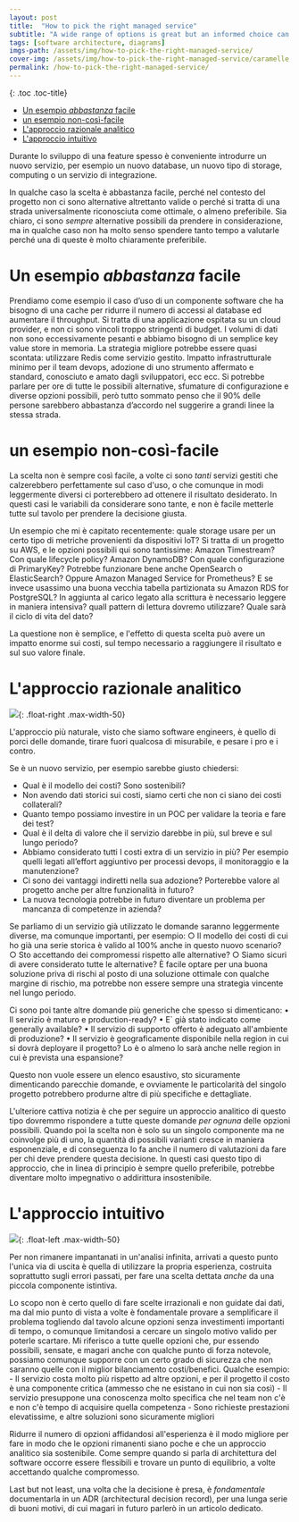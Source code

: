 ```yaml
---
layout: post
title:  "How to pick the right managed service"
subtitle: "A wide range of options is great but an informed choice can be quite time-consuming"
tags: [software architecture, diagrams]
imgs-path: /assets/img/how-to-pick-the-right-managed-service/
cover-img: /assets/img/how-to-pick-the-right-managed-service/caramelle.jpg
permalink: /how-to-pick-the-right-managed-service/
---
```


{: .toc .toc-title}
- [Un esempio *abbastanza* facile](#un-esempio-abbastanza-facile)
- [un esempio non-così-facile](#un-esempio-non-così-facile)
- [L'approccio razionale analitico](#lapproccio-razionale-analitico)
- [L'approccio intuitivo](#lapproccio-intuitivo)

Durante lo sviluppo di una feature spesso è conveniente introdurre un nuovo servizio, per esempio un nuovo database, un nuovo tipo di storage, computing o un servizio di integrazione.

In qualche caso la scelta è abbastanza facile, perché nel contesto del progetto non ci sono alternative altrettanto valide o perché si tratta di una strada universalmente riconosciuta come ottimale, o almeno preferibile.
Sia chiaro, ci sono *sempre* alternative possibili da prendere in considerazione, ma in qualche caso non ha molto senso spendere tanto tempo a valutarle perché una di queste è molto chiaramente preferibile.

# Un esempio *abbastanza* facile

Prendiamo come esempio il caso d’uso di un componente software che ha bisogno di una cache per ridurre il numero di accessi al database ed aumentare il throughput. Si tratta di una applicazione ospitata su un cloud provider, e non ci sono vincoli troppo stringenti di budget. I volumi di dati non sono eccessivamente pesanti e abbiamo bisogno di un semplice key value store in memoria. La strategia migliore potrebbe essere quasi scontata: utilizzare Redis come servizio gestito. Impatto infrastrutturale minimo per il team devops, adozione di uno strumento affermato e standard, conosciuto e amato dagli sviluppatori, ecc ecc.
Si potrebbe parlare per ore di tutte le possibili alternative, sfumature di configurazione e diverse opzioni possibili, però tutto sommato penso che il 90% delle persone sarebbero abbastanza d’accordo nel suggerire a grandi linee la stessa strada.

# un esempio non-così-facile

La scelta non è sempre così facile, a volte ci sono *tanti* servizi gestiti che calzerebbero perfettamente sul caso d'uso, o che comunque in modi leggermente diversi ci porterebbero ad ottenere il risultato desiderato.
In questi casi le variabili da considerare sono tante, e non è facile metterle tutte sul tavolo per prendere la decisione giusta. 

Un esempio che mi è capitato recentemente: quale storage usare per un certo tipo di metriche provenienti da dispositivi IoT? Si tratta di un progetto su AWS, e le opzioni possibili qui sono tantissime: Amazon Timestream? Con quale lifecycle policy? Amazon DynamoDB? Con quale configurazione di PrimaryKey? Potrebbe funzionare bene anche OpenSearch o ElasticSearch? Oppure Amazon Managed Service for Prometheus? E se invece usassimo una buona vecchia tabella partizionata su Amazon RDS for PostgreSQL?
In aggiunta al carico legato alla scrittura è necessario leggere in maniera intensiva? qualI pattern di lettura dovremo utilizzare?
Quale sarà il ciclo di vita del dato?

La questione non è semplice, e l'effetto di questa scelta può avere un impatto enorme sui costi, sul tempo necessario a raggiungere il risultato e sul suo valore finale.

# L'approccio razionale analitico
![]({{page.imgs-path}}pallottoliere.jpg){: .float-right .max-width-50}

L'approccio più naturale, visto che siamo software engineers, è quello di porci delle domande, tirare fuori qualcosa di misurabile, e pesare i pro e i contro.
 
Se è un nuovo servizio, per esempio sarebbe giusto chiedersi:
- Qual è il modello dei costi? Sono sostenibili?
- Non avendo dati storici sui costi, siamo certi che non ci siano dei costi collaterali?
- Quanto tempo possiamo investire in un POC per validare la teoria e fare dei test?
- Qual è il delta di valore che il servizio darebbe in più, sul breve e sul lungo periodo?
- Abbiamo considerato tutti I costi extra di un servizio in più? Per esempio quelli legati all’effort aggiuntivo per processi devops, il monitoraggio e la manutenzione?
- Ci sono dei vantaggi indiretti nella sua adozione? Porterebbe valore al progetto anche per altre funzionalità in futuro?
- La nuova tecnologia potrebbe in futuro diventare un problema per mancanza di competenze in azienda?

Se parliamo di un servizio già utilizzato le domande saranno leggermente diverse, ma comunque importanti, per esempio:
		○ Il modello dei costi di cui ho già una serie storica è valido al 100% anche in questo nuovo scenario?
		○ Sto accettando dei compromessi rispetto alle alternative?
		○ Siamo sicuri di avere considerato tutte le alternative?
È facile optare per una buona soluzione priva di rischi al posto di una soluzione ottimale con qualche margine di rischio, ma potrebbe non essere sempre una strategia vincente nel lungo periodo.

Ci sono poi tante altre domande più generiche che spesso si dimenticano:
	• Il servizio è maturo e production-ready?
	• E` già stato indicato come generally available?
	• Il servizio di supporto offerto è adeguato all'ambiente di produzione? 
	• Il servizio è geograficamente disponibile nella region in cui si dovrà deployare il progetto?
Lo è o almeno lo sarà anche nelle region in cui è prevista una espansione?
		
Questo non vuole essere un elenco esaustivo, sto sicuramente dimenticando parecchie domande, e ovviamente le particolarità del singolo progetto potrebbero produrne altre di più specifiche e dettagliate.

L'ulteriore cattiva notizia è che per seguire un approccio analitico di questo tipo dovremmo rispondere a tutte queste domande *per ognuna* delle opzioni possibili.
Quando poi la scelta non è solo su un singolo componente ma ne coinvolge più di uno, la quantità di possibili varianti cresce in maniera esponenziale, e di conseguenza lo fa anche il numero di valutazioni da fare per chi deve prendere questa decisione.
In questi casi questo tipo di approccio, che in linea di principio è sempre quello preferibile, potrebbe diventare molto impegnativo o addirittura insostenibile.

# L'approccio intuitivo
![]({{page.imgs-path}}platone.jpg){: .float-left .max-width-50}

Per non rimanere impantanati in un'analisi infinita, arrivati a questo punto l'unica via di uscita è quella di utilizzare la propria esperienza, costruita soprattutto sugli errori passati, per fare una scelta dettata *anche* da una piccola componente istintiva.

Lo scopo non è certo quello di fare scelte irrazionali e non guidate dai dati, ma dal mio punto di vista a volte è fondamentale provare a semplificare il problema togliendo dal tavolo alcune opzioni senza investimenti importanti di tempo, o comunque limitandosi a cercare un singolo motivo valido per poterle scartare. Mi riferisco a tutte quelle opzioni che, pur essendo possibili, sensate, e magari anche con qualche punto di forza notevole, possiamo comunque supporre con un certo grado di sicurezza che non saranno quelle con il miglior bilanciamento costi/benefici.
Qualche esempio:
	- Il servizio costa molto più rispetto ad altre opzioni, e per il progetto il costo è una componente critica (ammesso che ne esistano in cui non sia così)
	- Il servizio presuppone una conoscenza molto specifica che nel team non c'è e non c'è tempo di acquisire quella competenza
	- Sono richieste prestazioni elevatissime, e altre soluzioni sono sicuramente migliori

Ridurre il numero di opzioni affidandosi all'esperienza è il modo migliore per fare in modo che le opzioni rimanenti siano poche e che un approccio analitico sia sostenibile.
Come sempre quando si parla di architettura del software occorre essere flessibili e trovare un punto di equilibrio, a volte accettando qualche compromesso.

Last but not least, una volta che la decisione è presa, è *fondamentale* documentarla in un ADR (architectural decision record), per una lunga serie di buoni motivi, di cui magari in futuro parlerò in un articolo dedicato.


